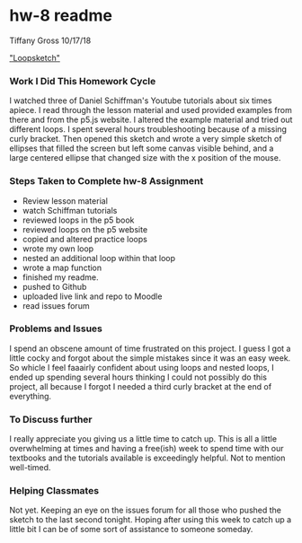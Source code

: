# hw-8 readme
Tiffany Gross
10/17/18

["Loopsketch"](https://jolenetiffanyg.github.io/course-work/hw-8/loopsketch/)

### Work I Did This Homework Cycle
  I watched three of Daniel Schiffman's Youtube tutorials about six times apiece.  I read through the lesson material and used provided examples from there and from the p5.js website.  I altered the example material and tried out different loops.  I spent several hours troubleshooting because of a missing curly bracket.  Then opened this sketch and wrote a very simple sketch of ellipses that filled the screen but left some canvas visible behind, and a large centered ellipse that changed size with the x position of the mouse.

### Steps Taken to Complete **hw-8** Assignment
 - Review lesson material
 - watch Schiffman tutorials
 - reviewed loops in the p5 book
 - reviewed loops on the p5 website
 - copied and altered practice loops
 - wrote my own loop
 - nested an additional loop within that loop
 - wrote a map function
 - finished my readme.
- pushed to Github
- uploaded live link and repo to Moodle
- read issues forum

### Problems and Issues

I spend an obscene amount of time frustrated on this project.  I guess I got a little cocky and forgot about the simple mistakes since it was an easy week.  So whicle I feel faaairly confident about using loops and nested loops, I ended up spending several hours thinking I could not possibly do this project, all because I forgot I needed a third curly bracket at the end of everything.

### To Discuss further

I really appreciate you giving us a little time to catch up.  This is all a little overwhelming at times and having a free(ish) week to spend time with our textbooks and the tutorials available is exceedingly helpful.  Not to mention well-timed.


### Helping Classmates

Not yet.  Keeping an eye on the issues forum for all those who pushed the sketch to the last second tonight.  Hoping after using this week to catch up a little bit I can be of some sort of assistance to someone someday.
